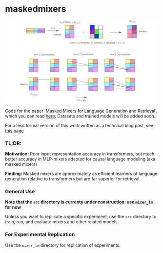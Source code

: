 # maskedmixers

![mixer](cover.png)

Code for the paper 'Masked Mixers for Language Generation and Retrieval', which you can read [here](https://arxiv.org/abs/2409.01482). Datasets and trained models will be added soon.

For a less formal version of this work written as a technical blog post, see [this page](https://blbadger.github.io/smaller-lms.html)

### TL;DR:
**Motivation:** Poor input representation accuracy in transformers, but much better accuracy in MLP-mixers adapted for causal language modeling (aka masked mixers)

**Finding:** Masked mixers are approximately as efficient learners of language generation relative to transformers but are far superior for retrieval.

### General Use

**Note that the `src` directory is currenty under construction: use `mixer_lm` for now**

Unless you want to replicate a specific experiment, use the `src` directory to train, run, and evaluate mixers and other related models.

### For Experimental Replication

Use the `mixer_lm` directory for replication of experiments.
